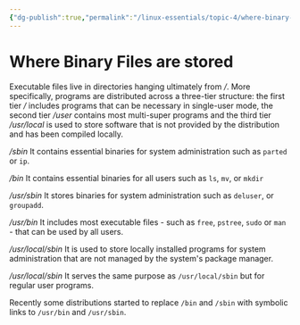```yaml
---
{"dg-publish":true,"permalink":"/linux-essentials/topic-4/where-binary-files-are-stored/"}
---
```


# Where Binary Files are stored
Executable files live in directories hanging ultimately from _/_. More specifically, programs are distributed across a three-tier structure: the first tier _/_ includes programs that can be necessary in single-user mode, the second tier _/user_ contains most multi-super programs and the third tier _/usr/local_ is used to store software that is not provided by the distribution and has been compiled locally.

_/sbin_ It contains essential binaries for system administration such as `parted` or `ip`.

_/bin_ It contains essential binaries for all users such as `ls`, `mv`, or `mkdir`

_/usr/sbin_ It stores binaries for system administration such as `deluser`, or `groupadd`.

_/usr/bin_ It includes most executable files - such as `free`, `pstree`, `sudo` or `man` - that can be used by all users.

_/usr/local/sbin_ It is used to store locally installed programs for system administration that are not managed by the system's package manager.

_/usr/local/sbin_ It serves the same purpose as `/usr/local/sbin` but for regular user programs. 

Recently some distributions started to replace `/bin` and `/sbin` with symbolic links to `/usr/bin` and `/usr/sbin`.